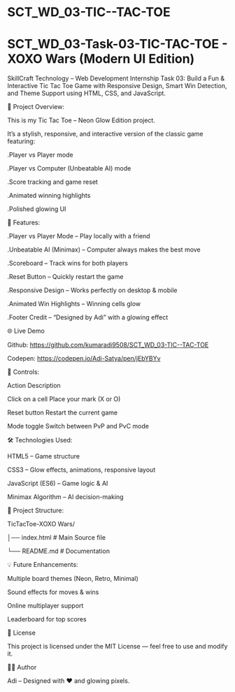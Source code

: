 # SCT_WD_03-TIC--TAC-TOE

# SCT_WD_03-Task-03-TIC-TAC-TOE - XOXO Wars (Modern UI Edition)  
SkillCraft Technology – Web Development Internship Task 03: Build a Fun & Interactive Tic Tac Toe Game with Responsive Design, Smart Win Detection, and Theme Support using HTML, CSS, and JavaScript.

📌 Project Overview:

This is my Tic Tac Toe – Neon Glow Edition project.

It’s a stylish, responsive, and interactive version of the classic game featuring:

   .Player vs Player mode

   .Player vs Computer (Unbeatable AI) mode

   .Score tracking and game reset

   .Animated winning highlights

   .Polished glowing UI

🚀 Features:

   .Player vs Player Mode – Play locally with a friend

   .Unbeatable AI (Minimax) – Computer always makes the best move

   .Scoreboard – Track wins for both players

   .Reset Button – Quickly restart the game

   .Responsive Design – Works perfectly on desktop & mobile

   .Animated Win Highlights – Winning cells glow

   .Footer Credit – “Designed by Adi” with a glowing effect

🌐 Live Demo

 Github: https://github.com/kumaradi9508/SCT_WD_03-TIC--TAC-TOE

 Codepen: https://codepen.io/Adi-Satya/pen/jEbYBYv

🎯 Controls:

  Action	                  Description
  
 Click on a cell	         Place your mark (X or O)
 
 Reset button	             Restart the current game
 
 Mode toggle	             Switch between PvP and PvC mode
 
🛠️ Technologies Used:

HTML5 – Game structure

CSS3 – Glow effects, animations, responsive layout

JavaScript (ES6) – Game logic & AI

Minimax Algorithm – AI decision-making


📂 Project Structure:

TicTacToe-XOXO Wars/

│── index.html    # Main Source file

└── README.md     # Documentation

💡 Future Enhancements:

Multiple board themes (Neon, Retro, Minimal)

Sound effects for moves & wins

Online multiplayer support

Leaderboard for top scores

📜 License

This project is licensed under the MIT License — feel free to use and modify it.


👨‍💻 Author

Adi – Designed with ❤️ and glowing pixels.
